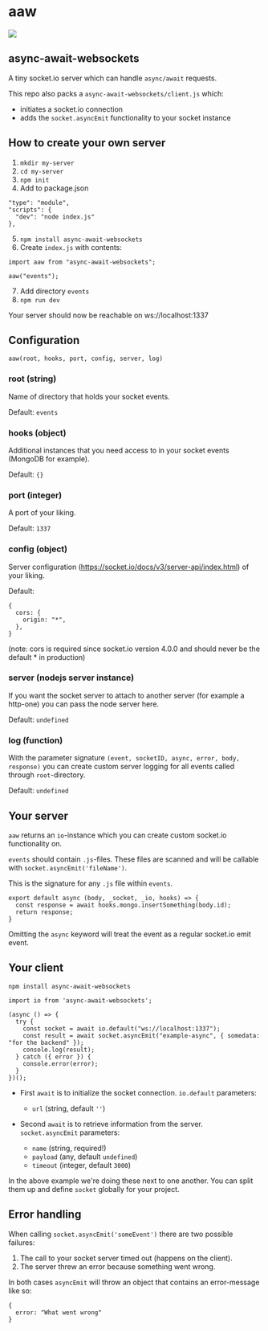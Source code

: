 # aaw

![](https://wallpaperaccess.com/full/374183.jpg)

## async-await-websockets

A tiny socket.io server which can handle `async/await` requests.

This repo also packs a `async-await-websockets/client.js` which:

- initiates a socket.io connection
- adds the `socket.asyncEmit` functionality to your socket instance

## How to create your own server

1. `mkdir my-server`
2. `cd my-server`
3. `npm init`
4. Add to package.json

```
"type": "module",
"scripts": {
  "dev": "node index.js"
},
```

5. `npm install async-await-websockets`
6. Create `index.js` with contents:

```
import aaw from "async-await-websockets";

aaw("events");
```

7. Add directory `events`
8. `npm run dev`

Your server should now be reachable on ws://localhost:1337

## Configuration

`aaw(root, hooks, port, config, server, log)`

### root (string)

Name of directory that holds your socket events.

Default: `events`

### hooks (object)

Additional instances that you need access to in your socket events (MongoDB for example).

Default: `{}`

### port (integer)

A port of your liking.

Default: `1337`

### config (object)

Server configuration (https://socket.io/docs/v3/server-api/index.html) of your liking.

Default:

```
{
  cors: {
    origin: "*",
  },
}
```

(note: cors is required since socket.io version 4.0.0 and should never be the default \* in production)

### server (nodejs server instance)

If you want the socket server to attach to another server (for example a http-one) you can pass the node server here.

Default: `undefined`

### log (function)

With the parameter signature `(event, socketID, async, error, body, response)` you can create custom server logging for all events called through `root`-directory.

Default: `undefined`

## Your server

`aaw` returns an `io`-instance which you can create custom socket.io functionality on.

`events` should contain `.js`-files. These files are scanned and will be callable with `socket.asyncEmit('fileName')`.

This is the signature for any `.js` file within `events`.

```
export default async (body, _socket, _io, hooks) => {
  const response = await hooks.mongo.insertSomething(body.id);
  return response;
}
```

Omitting the `async` keyword will treat the event as a regular socket.io emit event.

## Your client

`npm install async-await-websockets`

```
import io from 'async-await-websockets';

(async () => {
  try {
    const socket = await io.default("ws://localhost:1337");
    const result = await socket.asyncEmit("example-async", { somedata: "for the backend" });
    console.log(result);
  } catch ({ error }) {
    console.error(error);
  }
})();
```

- First `await` is to initialize the socket connection. `io.default` parameters:

  - `url` (string, default `''`)

- Second `await` is to retrieve information from the server. `socket.asyncEmit` parameters:

  - `name` (string, required!)
  - `payload` (any, default `undefined`)
  - `timeout` (integer, default `3000`)

In the above example we're doing these next to one another. You can split them up and define `socket` globally for your project.

## Error handling

When calling `socket.asyncEmit('someEvent')` there are two possible failures:

1. The call to your socket server timed out (happens on the client).
2. The server threw an error because something went wrong.

In both cases `asyncEmit` will throw an object that contains an error-message like so:

```
{
  error: "What went wrong"
}
```
